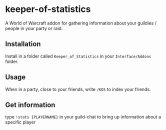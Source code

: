 # keeper-of-statistics
A World of Warcraft addon for gathering information about your guildies / people in your party or raid.

## Installation
Install in a folder called `Keeper_of_Statistics` in your `Interface/Addons` folder.

## Usage
When in a party, close to your friends, write `/KOS` to index your friends.

## Get information
type `!stats {PLAYERNAME}` in your guild-chat to bring up information about a specific player
